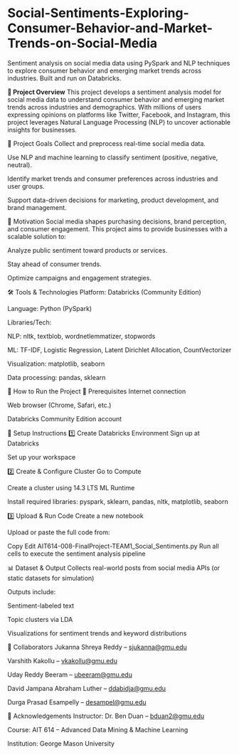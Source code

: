 # Social-Sentiments-Exploring-Consumer-Behavior-and-Market-Trends-on-Social-Media
Sentiment analysis on social media data using PySpark and NLP techniques to explore consumer behavior and emerging market trends across industries. Built and run on Databricks.

**📌 Project Overview**
This project develops a sentiment analysis model for social media data to understand consumer behavior and emerging market trends across industries and demographics. With millions of users expressing opinions on platforms like Twitter, Facebook, and Instagram, this project leverages Natural Language Processing (NLP) to uncover actionable insights for businesses.

🎯 Project Goals
Collect and preprocess real-time social media data.

Use NLP and machine learning to classify sentiment (positive, negative, neutral).

Identify market trends and consumer preferences across industries and user groups.

Support data-driven decisions for marketing, product development, and brand management.

🧠 Motivation
Social media shapes purchasing decisions, brand perception, and consumer engagement. This project aims to provide businesses with a scalable solution to:

Analyze public sentiment toward products or services.

Stay ahead of consumer trends.

Optimize campaigns and engagement strategies.

🛠️ Tools & Technologies
Platform: Databricks (Community Edition)

Language: Python (PySpark)

Libraries/Tech:

NLP: nltk, textblob, wordnetlemmatizer, stopwords

ML: TF-IDF, Logistic Regression, Latent Dirichlet Allocation, CountVectorizer

Visualization: matplotlib, seaborn

Data processing: pandas, sklearn

🧪 How to Run the Project
📶 Prerequisites
Internet connection

Web browser (Chrome, Safari, etc.)

Databricks Community Edition account

🔧 Setup Instructions
1️⃣ Create Databricks Environment
Sign up at Databricks

Set up your workspace

2️⃣ Create & Configure Cluster
Go to Compute

Create a cluster using 14.3 LTS ML Runtime

Install required libraries: pyspark, sklearn, pandas, nltk, matplotlib, seaborn

3️⃣ Upload & Run Code
Create a new notebook

Upload or paste the full code from:

Copy
Edit
AIT614-008-FinalProject-TEAM1_Social_Sentiments.py
Run all cells to execute the sentiment analysis pipeline

📊 Dataset & Output
Collects real-world posts from social media APIs (or static datasets for simulation)

Outputs include:

Sentiment-labeled text

Topic clusters via LDA

Visualizations for sentiment trends and keyword distributions

👥 Collaborators
Jukanna Shreya Reddy – sjukanna@gmu.edu

Varshith Kakollu – vkakollu@gmu.edu

Uday Reddy Beeram – ubeeram@gmu.edu

David Jampana Abraham Luther – ddabidja@gmu.edu

Durga Prasad Esampelly – desampel@gmu.edu

🙏 Acknowledgements
Instructor: Dr. Ben Duan – bduan2@gmu.edu

Course: AIT 614 – Advanced Data Mining & Machine Learning

Institution: George Mason University
